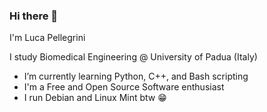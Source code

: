 ### Hi there 👋
I'm Luca Pellegrini

I study Biomedical Engineering @ University of Padua (Italy)

- I’m currently learning Python, C++, and Bash scripting
- I'm a Free and Open Source Software enthusiast
- I run Debian and Linux Mint btw 😁

<!--
**luca-pellegrini/luca-pellegrini** is a ✨ _special_ ✨ repository because its `README.md` (this file) appears on your GitHub profile.

Here are some ideas to get you started:

- 🔭 I’m currently working on ...
- 🌱 I’m currently learning ...
- 👯 I’m looking to collaborate on ...
- 🤔 I’m looking for help with ...
- 💬 Ask me about ...
- 📫 How to reach me: ...
- 😄 Pronouns: ...
- ⚡ Fun fact: ...
-->
